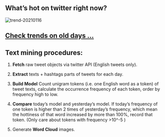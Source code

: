 ## What’s hot on twitter right now?

![trend-20210116][wordcloud]

[wordcloud]: https://raw.githubusercontent.com/xdqc/tweet-trend-everyday/master/word-cloud/trend-20210116.png?token=AF5V4P7ADR6KQBZ4CEDTNIK6AXRMU "trend-20210116"

## [Check trends on old days ...](https://github.com/xdqc/tweet-trend-everyday/tree/master/word-cloud)

## Text mining procedures:

1. **Fetch** raw tweet objects via twitter API (English tweets only).

2. **Extract** texts + hashtags parts of tweets for each day.

3. **Build Model** Count unigram tokens (i.e. one English word as a token) of tweet texts, calculate the occurrence frequency of each token, order by frequency high to low.

4. **Compare** today’s model and yesterday’s model. If today’s frequency of one token is higher than 2 times of yesterday’s frequency, which mean the hottiness of that word increased by more than 100%, record that token. (Only care about tokens with frequency >10^-5 )

5. Generate **Word Cloud** images.
